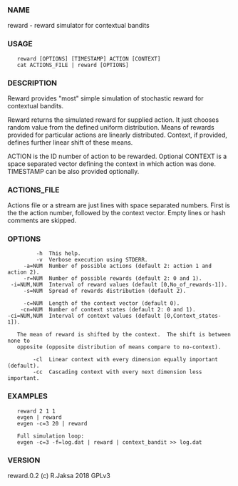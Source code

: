 ### NAME
reward - reward simulator for contextual bandits

### USAGE
       reward [OPTIONS] [TIMESTAMP] ACTION [CONTEXT]
       cat ACTIONS_FILE | reward [OPTIONS]

### DESCRIPTION
Reward provides "most" simple simulation of stochastic reward for
contextual bandits.

Reward returns the simulated reward for supplied action.
It just chooses random value from the defined uniform distribution.
Means of rewards provided for particular actions are linearly distributed.
Context, if provided, defines further linear shift of these means.

ACTION is the ID number of action to be rewarded.  Optional CONTEXT
is a space separated vector defining the context in which action was done.
TIMESTAMP can be also provided optionally.

### ACTIONS_FILE
Actions file or a stream are just lines with space separated numbers.
First is the the action number, followed by the context vector.
Empty lines or hash comments are skipped.

### OPTIONS
             -h  This help.
             -v  Verbose execution using STDERR.
         -a=NUM  Number of possible actions (default 2: action 1 and action 2).
         -r=NUM  Number of possible rewards (default 2: 0 and 1).
     -i=NUM,NUM  Interval of reward values (default [0,No_of_rewards-1]).
         -s=NUM  Spread of rewards distribution (default 2).
   
         -c=NUM  Length of the context vector (default 0).
        -cn=NUM  Number of context states (default 2: 0 and 1).
    -ci=NUM,NUM  Interval of context values (default [0,Context_states-1]).
   
       The mean of reward is shifted by the context.  The shift is between none to
       opposite (opposite distribution of means compare to no-context).
   
            -cl  Linear context with every dimension equally important (default).
            -cc  Cascading context with every next dimension less important.

### EXAMPLES
       reward 2 1 1
       evgen | reward
       evgen -c=3 20 | reward
   
       Full simulation loop:
       evgen -c=3 -f=log.dat | reward | context_bandit >> log.dat

### VERSION
reward.0.2 (c) R.Jaksa 2018 GPLv3


